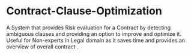 # Contract-Clause-Optimization
A System that provides Risk evaluation for a Contract by detecting ambiguous clauses and providing an option to improve and optimize it. Useful for Non-experts in Legal domain as it saves time and provides an overview of overall contract .
